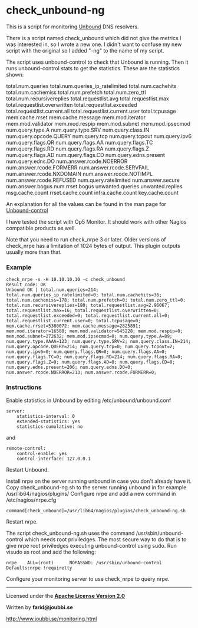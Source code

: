 # check_unbound-ng

This is a script for monitoring [Unbound](https://nlnetlabs.nl/projects/unbound/about/) DNS resolvers.

There is a script named check_unbound which did not give the metrics I was interested in, so I wrote a new one.
I didn't want to confuse my new script with the original so I added "-ng" to the name of my script.

The script uses unbound-control to check that Unbound is running.
Then it runs unbound-control stats to get the statistics.
These are the statistics shown:

total.num.queries
total.num.queries_ip_ratelimited
total.num.cachehits
total.num.cachemiss
total.num.prefetch
total.num.zero_ttl
total.num.recursivereplies
total.requestlist.avg
total.requestlist.max
total.requestlist.overwritten
total.requestlist.exceeded
total.requestlist.current.all
total.requestlist.current.user
total.tcpusage
mem.cache.rrset
mem.cache.message
mem.mod.iterator
mem.mod.validator
mem.mod.respip
mem.mod.subnet
mem.mod.ipsecmod
num.query.type.A
num.query.type.SRV
num.query.class.IN
num.query.opcode.QUERY
num.query.tcp
num.query.tcpout
num.query.ipv6
num.query.flags.QR
num.query.flags.AA
num.query.flags.TC
num.query.flags.RD
num.query.flags.RA
num.query.flags.Z
num.query.flags.AD
num.query.flags.CD
num.query.edns.present
num.query.edns.DO
num.answer.rcode.NOERROR
num.answer.rcode.FORMERR
num.answer.rcode.SERVFAIL
num.answer.rcode.NXDOMAIN
num.answer.rcode.NOTIMPL
num.answer.rcode.REFUSED
num.query.ratelimited
num.answer.secure
num.answer.bogus
num.rrset.bogus
unwanted.queries
unwanted.replies
msg.cache.count
rrset.cache.count
infra.cache.count
key.cache.count

An explanation for all the values can be found in the man page for [Unbound-control](https://nlnetlabs.nl/documentation/unbound/unbound-control/)

I have tested the script with Op5 Monitor. It should work with other Nagios compatible products as well.

Note that you need to run check_nrpe 3 or later.
Older versions of check_nrpe has a limitation of 1024 bytes of output. This plugin outputs usually more than that.

### Example

```
check_nrpe -s -H 10.10.10.10 -c check_unbound
Result code: OK
Unbound OK | total.num.queries=214; total.num.queries_ip_ratelimited=0; total.num.cachehits=36; total.num.cachemiss=178; total.num.prefetch=0; total.num.zero_ttl=0; total.num.recursivereplies=180; total.requestlist.avg=2.96067; total.requestlist.max=16; total.requestlist.overwritten=0; total.requestlist.exceeded=0; total.requestlist.current.all=0; total.requestlist.current.user=0; total.tcpusage=0; mem.cache.rrset=5380072; mem.cache.message=2825891; mem.mod.iterator=16588; mem.mod.validator=545228; mem.mod.respip=0; mem.mod.subnet=272632; mem.mod.ipsecmod=0; num.query.type.A=89; num.query.type.AAAA=123; num.query.type.SRV=2; num.query.class.IN=214; num.query.opcode.QUERY=214; num.query.tcp=0; num.query.tcpout=2; num.query.ipv6=0; num.query.flags.QR=0; num.query.flags.AA=0; num.query.flags.TC=0; num.query.flags.RD=214; num.query.flags.RA=0; num.query.flags.Z=0; num.query.flags.AD=0; num.query.flags.CD=0; num.query.edns.present=206; num.query.edns.DO=0; num.answer.rcode.NOERROR=213; num.answer.rcode.FORMERR=0;
```

### Instructions

Enable statistics in Unbound by editing /etc/unbound/unbound.conf
```
server:
    statistics-interval: 0
    extended-statistics: yes
    statistics-cumulative: no
```
and
```
remote-control:
    control-enable: yes
    control-interface: 127.0.0.1
```
Restart Unbound.

Install nrpe on the server running unbound in case you don't already have it.
Copy check_unbound-ng.sh to the server running unbound in for example /usr/lib64/nagios/plugins/
Configure nrpe and add a new command in /etc/nagios/nrpe.cfg
```
command[check_unbound]=/usr/lib64/nagios/plugins/check_unbound-ng.sh
```
Restart nrpe.

The script check_unbound-ng.sh uses the command /usr/sbin/unbound-control which needs root priviledges.
The most secure way to do that is to give nrpe root priviledges executing unbound-control using sudo.
Run visudo as root and add the following:
```
nrpe    ALL=(root)      NOPASSWD: /usr/sbin/unbound-control
Defaults:nrpe !requiretty
```

Configure your monitoring server to use check_nrpe to query nrpe. 

___

Licensed under the [__Apache License Version 2.0__](https://www.apache.org/licenses/LICENSE-2.0)

Written by __farid@joubbi.se__

http://www.joubbi.se/monitoring.html

